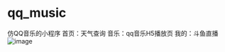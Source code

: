 # qq_music
仿QQ音乐的小程序 
首页：天气查询
音乐：qq音乐H5播放页
我的：斗鱼直播
![image](http://github.com/wuyanzu2017/qq_music/raw/master/images/tianqi.png)

